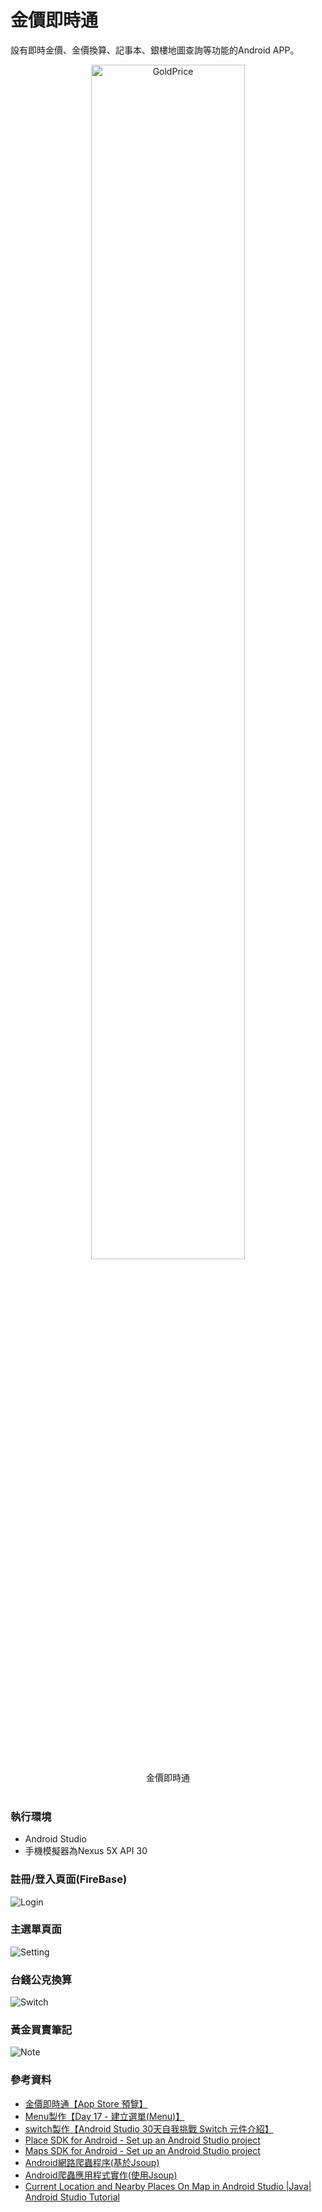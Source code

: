# 金價即時通
設有即時金價、金價換算、記事本、銀樓地圖查詢等功能的Android APP。
<div align=center><img alt="GoldPrice" src="./images/all2.png" width=70%></div>
<div align=center>金價即時通</div>
<br/>

### 執行環境
- Android Studio
- 手機模擬器為Nexus 5X API 30

### 註冊/登入頁面(FireBase)
<img alt="Login" src="./images/loginVideo.gif">

### 主選單頁面
<img alt="Setting" src="./images/settingVideo.gif">

### 台錢公克換算
<img alt="Switch" src="./images/switchVideo.gif">

### 黃金買賣筆記
<img alt="Note" src="./images/noteVideo.gif">

### 參考資料
- [金價即時通【App Store 預覽】](https://apps.apple.com/tw/app/%E9%87%91%E5%83%B9%E5%8D%B3%E6%99%82%E9%80%9A/id1613920866)
- [Menu製作【Day 17 - 建立選單(Menu)】](https://ithelp.ithome.com.tw/articles/10188217)
- [switch製作【Android Studio 30天自我挑戰 Switch 元件介紹】](https://ithelp.ithome.com.tw/articles/10277803)
- [Place SDK for Android - Set up an Android Studio project](https://developers.google.com/maps/documentation/places/android-sdk/config)
- [Maps SDK for Android - Set up an Android Studio project](https://developers.google.com/maps/documentation/android-sdk/config)
- [Android網路爬蟲程序(基於Jsoup)](https://songlee24.github.io/2015/01/11/android-crawler/)
- [Android爬蟲應用程式實作(使用Jsoup)](https://www.tpisoftware.com/tpu/articleDetails/1939)
- [Current Location and Nearby Places On Map in Android Studio |Java| Android Studio Tutorial](https://www.youtube.com/watch?v=e_YLWSNMfZg)
